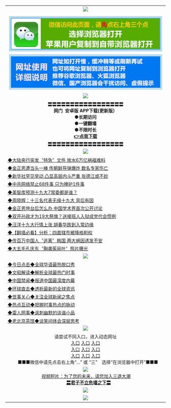 <table>
<tr>
  <td align=center><img src="https://github.com/gyhhx/image-upload/blob/master/new1.jpg" />
  </td>
  </tr>
  <tr>
  <td align=center><img src="https://github.com/ogategy/image/blob/master/wechat%20advise.jpg" /></td>
  </tr>
  <tr>
    <td align=center><img src="https://github.com/gyhhx/image-upload/blob/master/gy1-wxsm.png" /></td>
  </tr>
   <tr>
    <td align=center>
 <b>〓〓〓〓〓〓〓〓〓〓〓〓〓〓〓〓〓<br/>网门  安卓版 APP下载(更新版）<br/> ●长期访问<br/> ●一键翻墙<br/>  ●不限时长<br/> 
 <a href="http://t.cn/R01E4pz">👉<b>点我下载</a><br/>〓〓〓〓〓〓〓〓〓〓〓〓〓〓〓〓〓<br/>
    </td>
    </tr>
  <tr>
    <td align=center><img src="https://github.com/gyhhx/image-upload/blob/master/yaowen.jpg" /></td>
  </tr>
   <tr>
<td align=left>
<a href="https://s3.ap-south-1.amazonaws.com/ogatem/oGate.htm?c833668&from=gityw">◆大陆央行突发〝特急〞文件 放水6万亿祸福难料</a><br/></td>
  </tr> 
  <tr>
<td align=left>
<a href="https://s3.ap-south-1.amazonaws.com/ogatem/oGate.htm?c8833641&from=gityw">◆金正恩遭当头一棒 传朝鲜导弹爆炸 数名专家伤亡</a><br/>
</td>
   </tr>
   <tr>
<td align=left>
<a href="https://s3.ap-south-1.amazonaws.com/ogatem/oGate.htm?c833637&from=gityw">◆新华社罕见举动 凸显高层内斗严重 张德江或不妙</a><br/>
</td>
   </tr> 
   <tr>
<td align=left>
<a href="https://s3.ap-south-1.amazonaws.com/ogatem/oGate.htm?c833606&from=gityw">◆中共网络禁止68件事 只为掩护1件事</a><br/></td>
  </tr>
<tr>
<td align=left>
<a href="https://s3.ap-south-1.amazonaws.com/ogatem/oGate.htm?c833602&from=gityw">◆美智库预测十九大7常委都是谁？</a><br/></td>
 </tr>
 <tr>
<td align=left>
<a href="https://s3.ap-south-1.amazonaws.com/ogatem/oGate.htm?c833538&from=gityw">◆周晓辉：十三名代表无缘十九大 背后有因</a><br/>
</td>
   </tr> 
   <tr>
<td align=left>
<a href="https://s3.ap-south-1.amazonaws.com/ogatem/oGate.htm?c833601&from=gityw">◆金正恩垮台后怎么办 中国学术界首次公开讨论</a><br/>
</td>
   </tr>
 <tr>
<td align=left>
<a href="https://s3.ap-south-1.amazonaws.com/ogatem/oGate.htm?c833597&from=gityw">◆双开孙政才为19大祭旗？送接班人入狱成党代会惯例</a><br/></td>
   </tr>
  <tr>
<td align=left>
<a href="https://s3.ap-south-1.amazonaws.com/ogatem/oGate.htm?c833599&from=gityw">◆汪洋十九大行情上涨 胡春华跌到入常边缘</a><br/></td>
   </tr>
    <tr>
<td align=left>
<a href="https://s3.ap-south-1.amazonaws.com/ogatem/oGate.htm?c833587&from=gityw">◆【翻墙必看】分析：四直辖市被降格削权</a><br/></td>
 </tr>
 <tr>
<td align=left>
<a href="https://s3.ap-south-1.amazonaws.com/ogatem/oGate.htm?c833585&from=gityw">◆传百万中国人〝逃离〞韩国 两大祸因诱发不安</a><br/>
</td>
   </tr>
 <tr>
<td align=left>
<a href="https://s3.ap-south-1.amazonaws.com/ogatem/oGate.htm?c833582&from=gityw">◆大五毛孔庆东〝胸袭茱丽叶〞照片曝光</a><br/>
</td>
   </tr>
    <tr>
    <td align=center><img src="https://github.com/gyhhx/image-upload/blob/master/shipin.jpg" /></td>
  </tr>
 <tr>
   <td align=left> 
<a href="https://s3.ap-south-1.amazonaws.com/ogatem/oGate.htm?c816850&from=gityw">◆今日点击◆全球华语最热脱口秀</a><br/>
    </td>
  </tr>
  <tr>
   <td align=left>
<a href="https://s3.ap-south-1.amazonaws.com/ogatem/oGate.htm?c816857&from=gityw">◆文昭解读◆解析全球最热门时事</a><br/>
    </td>
  </tr>
  <tr>
  <td align=left>
<a href="https://s3.ap-south-1.amazonaws.com/ogatem/oGate.htm?c816860&from=gityw">◆中国禁闻◆报道中国最深度内幕</a><br/>
   </tr>
  <tr>
     <td align=left>
<a href="https://s3.ap-south-1.amazonaws.com/ogatem/oGate.htm?c816855&from=gityw">◆环球直击◆透析最新的全球资讯</a><br/>
   </tr>
   <tr>
      <td align=left>
<a href="https://s3.ap-south-1.amazonaws.com/ogatem/oGate.htm?c816851&from=gityw">◆世事关心◆关注全球新闻之焦点</a><br/>
   </tr>
   <tr>
     <td align=left>
<a href="https://s3.ap-south-1.amazonaws.com/ogatem/oGate.htm?c816852&from=gityw">◆热点互动◆把握时事热点的脉动</a><br/>
   </tr>
   <tr>
      <td align=left>
<a href="https://s3.ap-south-1.amazonaws.com/ogatem/oGate.htm?c816694&from=gityw">◆雷人网事◆讽刺幽默的诙谐小品</a><br/>
   </tr>
   <tr>
    <td align=left>
<a href="https://s3.ap-south-1.amazonaws.com/ogatem/oGate.htm?c816650&from=gityw">◆老北京茶馆◆谈笑间体会深层思考</a><br/>
   </tr>
    <tr>
    <td align=center><img src="https://github.com/gyhhx/image-upload/blob/master/tongdao2.jpg" /></td>
  </tr>
   <tr>
    <td align=center>请尝试不同入口，进入动态网址<br/>
      <a href="https://s3-us-west-1.amazonaws.com/ogaten/oGate.htm?from=gygit">入口</a>
      <a href="https://s3.us-east-2.amazonaws.com/ogateh/oGate.htm?from=gygit">入口</a>
      <a href="https://s3.amazonaws.com/ogate/oGate.htm?from=gygit">入口</a><br/>
      <a href="https://s3.ap-northeast-2.amazonaws.com/ogates/oGate.htm?from=gygit">入口</a>
      <a href="https://s3.eu-central-1.amazonaws.com/ogatef/oGate.htm?from=gygit">入口</a>
      <a href="https://s3.eu-west-2.amazonaws.com/ogatel/oGate.htm?from=gygit">入口</a><br/>
      <a href="https://s3.ap-south-1.amazonaws.com/ogatem/oGate.htm?from=gygit">入口</a>
      <a href="https://s3.ca-central-1.amazonaws.com/ogatec/oGate.htm?from=gygit">入口</a>
      <a href="https://s3-ap-southeast-2.amazonaws.com/ogatey/oGate.htm?from=gygit">入口</a><br/>
      ■■■微信中请先点击右上角“...” 或 “三”　选择“在浏览器中打开”■■■<b><br/>
    </td>
  </tr>
  <tr>
  <td align=center><img src="https://github.com/gyhhx/image-upload/blob/master/3t.jpg" /><br/>
  <a href="https://s3.ap-south-1.amazonaws.com/ogatem/oGate.htm?c816846_2_1&from=gitSTV">视频短片：为了您的未来，请您加入三退大潮</a><br/>
      <a href="https://s3.ap-south-1.amazonaws.com/ogatem/oGate.htm?ogST.aspx&from=gitST"><b>〓君子不立危墙之下〓<br/></a>
      </td>
  </tr>
 <tr>
    <td align=center><img src="https://github.com/gyhhx/image-upload/blob/master/p-final1.jpg" /></td>
  </tr>
   <tr>
    <td align=center><img src="https://raw.githubusercontent.com/oGate2/Up/master/oGate_640.jpg"/></td>
  </tr>
</table> 
